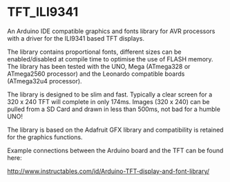 # TFT_ILI9341

An Arduino IDE compatible graphics and fonts library for AVR processors with a driver for the ILI9341 based TFT displays.

The library contains proportional fonts, different sizes can be enabled/disabled at compile time to optimise the use of FLASH memory.  The library has been tested with the UNO, Mega (ATmega328 or ATmega2560 processor) and the Leonardo compatible boards (ATmega32u4 processor).

The library is designed to be slim and fast. Typically a clear screen for a 320 x 240 TFT will complete in only 174ms. Images (320 x 240) can be pulled from a SD Card and drawn in less than 500ms, not bad for a humble UNO!

The library is based on the Adafruit GFX library and compatibility is retained for the graphics functions.

Example connections between the Arduino board and the TFT can be found here:

http://www.instructables.com/id/Arduino-TFT-display-and-font-library/

